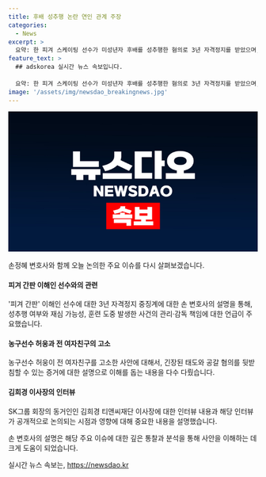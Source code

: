 ```yaml
---
title: 후배 성추행 논란 연인 관계 주장
categories:
  - News
excerpt: >
  요약: 한 피겨 스케이팅 선수가 미성년자 후배를 성추행한 혐의로 3년 자격정지를 받았으며, 선수는 후배와 연인이었다고 주장하고 있다. 동시에, 다른 농구선수의 전 여자친구가 보복적인 협박과 함께 돈을 요구하고 있다는 고소를 했다는 소식도 상습되고 있다. 또한, 최태원 SK그룹 회장의 동거인이자 김희경 티앤씨재단 이사장이 최근 인터뷰에서 이혼소송과 위자료 소송에 대한 긴장과 조심을 언급하며 관심을 모으고 있다. 이러한 사건들이 각종 관심을 모으며 논란이 되고 있다.
feature_text: >
  ## adskorea 실시간 뉴스 속보입니다.

  요약: 한 피겨 스케이팅 선수가 미성년자 후배를 성추행한 혐의로 3년 자격정지를 받았으며, 선수는 후배와 연인이었다고 주장하고 있다. 동시에, 다른 농구선수의 전 여자친구가 보복적인 협박과 함께 돈을 요구하고 있다는 고소를 했다는 소식도 상습되고 있다. 또한, 최태원 SK그룹 회장의 동거인이자 김희경 티앤씨재단 이사장이 최근 인터뷰에서 이혼소송과 위자료 소송에 대한 긴장과 조심을 언급하며 관심을 모으고 있다. 이러한 사건들이 각종 관심을 모으며 논란이 되고 있다.
image: '/assets/img/newsdao_breakingnews.jpg'
---
```


<p><img src="/assets/img/newsdao_breakingnews.jpg" alt="adskorea 속보" /></p>

<p>손정혜 변호사와 함께 오늘 논의한 주요 이슈를 다시 살펴보겠습니다.</p>

<h4>피겨 간판 이해인 선수와의 관련</h4>

<p>'피겨 간판' 이해인 선수에 대한 3년 자격정지 중징계에 대한 손 변호사의 설명을 통해, 성추행 여부와 재심 가능성, 훈련 도중 발생한 사건의 관리·감독 책임에 대한 언급이 주요했습니다.</p>

<h4>농구선수 허웅과 전 여자친구의 고소</h4>

<p>농구선수 허웅이 전 여자친구를 고소한 사안에 대해서, 긴장된 태도와 공갈 혐의를 뒷받침할 수 있는 증거에 대한 설명으로 이해를 돕는 내용을 다수 다뤘습니다.</p>

<h4>김희경 이사장의 인터뷰</h4>

<p>SK그룹 회장의 동거인인 김희경 티앤씨재단 이사장에 대한 인터뷰 내용과 해당 인터뷰가 공개적으로 논의되는 시점과 영향에 대해 중요한 내용을 설명했습니다.</p>

<p>손 변호사의 설명은 해당 주요 이슈에 대한 깊은 통찰과 분석을 통해 사안을 이해하는 데 크게 도움이 되었습니다.</p>
실시간 뉴스 속보는, <a href="https://newsdao.kr" rel="dofollow">https://newsdao.kr</a>


